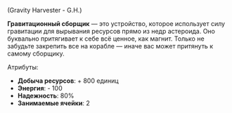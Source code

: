 (Gravity Harvester - G.H.)

**Гравитационный сборщик** — это устройство, которое использует силу гравитации для вырывания ресурсов прямо из недр астероида. Оно буквально притягивает к себе всё ценное, как магнит. Только не забудьте закрепить все на корабле — иначе вас может притянуть к самому сборщику.

Атрибуты:
- **Добыча ресурсов**: + 800 единиц
- **Энергия**: - 100
- **Надежность**: 80%
- **Занимаемые ячейки**: 2